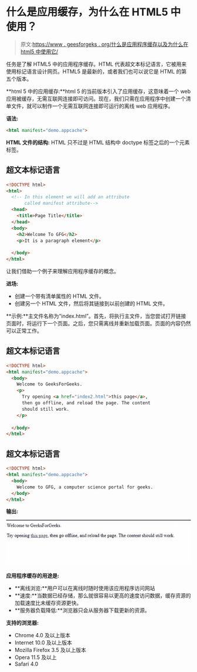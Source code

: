 # 什么是应用缓存，为什么在 HTML5 中使用？

> 原文:[https://www . geesforgeks . org/什么是应用程序缓存以及为什么在 html5 中使用它/](https://www.geeksforgeeks.org/what-is-the-application-cache-and-why-it-is-used-in-html5/)

任务是了解 HTML5 中的应用程序缓存。HTML 代表超文本标记语言，它被用来使用标记语言设计网页。HTML5 是最新的，或者我们也可以说它是 HTML 的第五个版本。

**html 5 中的应用缓存:**html 5 的当前版本引入了应用缓存，这意味着一个 web 应用被缓存，无需互联网连接即可访问。现在，我们只需在应用程序中创建一个清单文件，就可以制作一个无需互联网连接即可运行的离线 web 应用程序。

**语法:**

```html
<html manifest="demo.appcache">
```

**HTML 文件的结构:** HTML 只不过是 HTML 结构中 doctype 标签之后的一个元素标签。

## 超文本标记语言

```html
<!DOCTYPE html>
<html>
  <!-- In this element we will add an attribute
       called manifest attribute-->
  <head>
    <title>Page Title</title>
  </head>
  <body>
    <h2>Welcome To GFG</h2>
    <p>It is a paragraph element</p>

  </body>
</html>
```

让我们借助一个例子来理解应用程序缓存的概念。

**进场:**

*   创建一个带有清单属性的 HTML 文件。
*   创建另一个 HTML 文件，然后将其链接到以前创建的 HTML 文件。

**示例:**主文件名称为“index.html”。首先，将执行主文件，当您尝试打开链接页面时，将运行下一个页面。之后，您只需离线并重新加载页面。页面的内容仍然可以正常工作。

## 超文本标记语言

```html
<!DOCTYPE html>
<html manifest="demo.appcache">
  <body>
    Welcome to GeeksForGeeks.
    <p>
      Try opening <a href="index2.html">this page</a>,
      then go offline, and reload the page. The content 
      should still work.
    </p>

  </body>
</html>
```

## 超文本标记语言

```html
<!DOCTYPE html>
<html manifest="demo.appcache">
  <body>
    Welcome to GFG, a computer science portal for geeks.
  </body>
</html>
```

**输出:**

![](img/fdaf7809471f1187180bce2837ed12b5.png)

**应用程序缓存的用途是:**

*   **离线浏览:**用户可以在离线时随时使用该应用程序访问网站
*   **速度:**当数据已经存储，那么就很容易以更高的速度访问数据，缓存资源的加载速度比未缓存资源更快。
*   **服务器负载降低:**浏览器只会从服务器下载更新的资源。

**支持的浏览器:**

*   Chrome 4.0 及以上版本
*   Internet 10.0 及以上版本
*   Mozilla Firefox 3.5 及以上版本
*   Opera 11.5 及以上
*   Safari 4.0